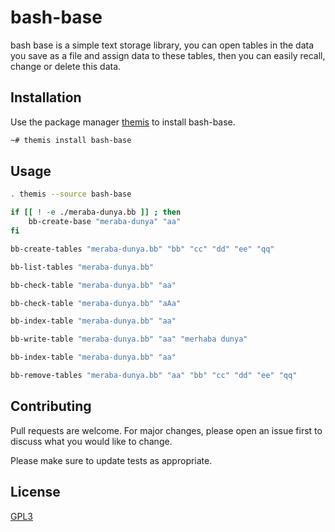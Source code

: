 # bash-base
bash base is a simple text storage library, you can open tables in the data you save as a file and assign data to these tables, then you can easily recall, change or delete this data.

## Installation

Use the package manager [themis](https://github.com/ByCh4n-Group/themis) to install bash-base.

```bash
~# themis install bash-base
```
## Usage

```bash
. themis --source bash-base

if [[ ! -e ./meraba-dunya.bb ]] ; then
    bb-create-base "meraba-dunya" "aa"
fi

bb-create-tables "meraba-dunya.bb" "bb" "cc" "dd" "ee" "qq"

bb-list-tables "meraba-dunya.bb"

bb-check-table "meraba-dunya.bb" "aa"

bb-check-table "meraba-dunya.bb" "aAa"

bb-index-table "meraba-dunya.bb" "aa"

bb-write-table "meraba-dunya.bb" "aa" "merhaba dunya"

bb-index-table "meraba-dunya.bb" "aa"

bb-remove-tables "meraba-dunya.bb" "aa" "bb" "cc" "dd" "ee" "qq"
```

## Contributing
Pull requests are welcome. For major changes, please open an issue first to discuss what you would like to change.

Please make sure to update tests as appropriate.

## License
[GPL3](https://choosealicense.com/licenses/gpl-3.0/)
